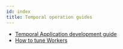 ```yaml
---
id: index
title: Temporal operation guides
---
```


- [Temporal Application development guide](/docs/operations/temporal-application-foundations)
- [How to tune Workers](/docs/operations/how-to-tune-workers)

